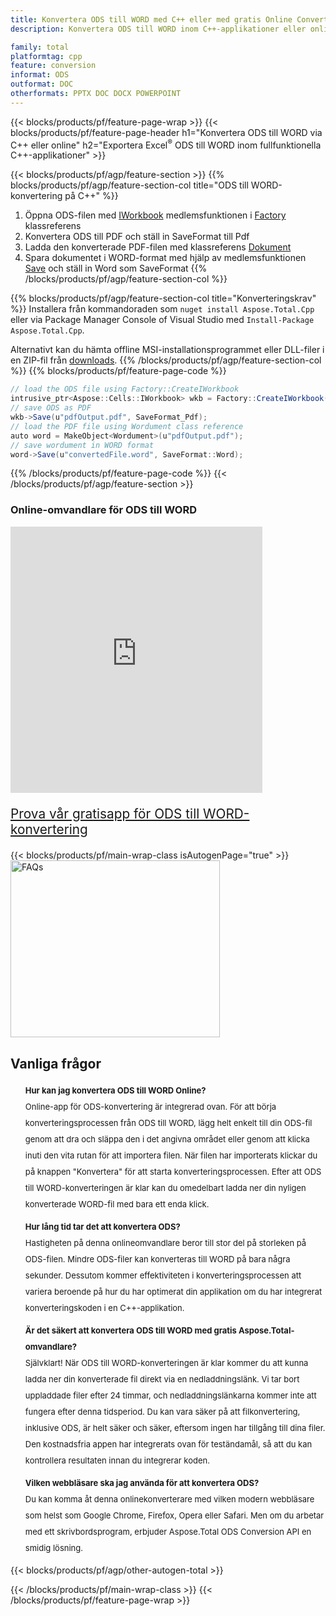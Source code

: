 ```yaml
---
title: Konvertera ODS till WORD med C++ eller med gratis Online Converter
description: Konvertera ODS till WORD inom C++-applikationer eller online. Testa gratis CSV till DOC online-omvandlare snabbt innan du integrerar koden.

family: total
platformtag: cpp
feature: conversion
informat: ODS
outformat: DOC
otherformats: PPTX DOC DOCX POWERPOINT
---
```

{{< blocks/products/pf/feature-page-wrap >}}
{{< blocks/products/pf/feature-page-header h1="Konvertera ODS till WORD via C++ eller online" h2="Exportera Excel<sup>&reg;</sup> ODS till WORD inom fullfunktionella C++-applikationer" >}}

{{< blocks/products/pf/agp/feature-section >}}
{{% blocks/products/pf/agp/feature-section-col title="ODS till WORD-konvertering på C++" %}}
1. Öppna ODS-filen med [IWorkbook](https://reference.aspose.com/cells/cpp/class/aspose.cells.i_workbook) medlemsfunktionen i [Factory](https://reference.aspose.com/cells/cpp/class/aspose.cells.factory) klassreferens
2. Konvertera ODS till PDF och ställ in SaveFormat till Pdf
3. Ladda den konverterade PDF-filen med klassreferens [Dokument](https://reference.aspose.com/pdf/cpp/class/aspose.pdf.wordument)
4. Spara dokumentet i WORD-format med hjälp av medlemsfunktionen [Save](https://reference.aspose.com/pdf/cpp/class/aspose.pdf.wordument#a6383c010776212483f51cc41235924db) och ställ in Word som SaveFormat
{{% /blocks/products/pf/agp/feature-section-col %}}

{{% blocks/products/pf/agp/feature-section-col title="Konverteringskrav" %}}
Installera från kommandoraden som ```nuget install Aspose.Total.Cpp``` eller via Package Manager Console of Visual Studio med ```Install-Package Aspose.Total.Cpp```.

Alternativt kan du hämta offline MSI-installationsprogrammet eller DLL-filer i en ZIP-fil från [downloads](https://releases.aspose.com/total/cpp).
{{% /blocks/products/pf/agp/feature-section-col %}}
{{% blocks/products/pf/feature-page-code %}}
```cs
// load the ODS file using Factory::CreateIWorkbook
intrusive_ptr<Aspose::Cells::IWorkbook> wkb = Factory::CreateIWorkbook(u"sourceFile.ods");
// save ODS as PDF
wkb->Save(u"pdfOutput.pdf", SaveFormat_Pdf);
// load the PDF file using Wordument class reference
auto word = MakeObject<Wordument>(u"pdfOutput.pdf");
// save wordument in WORD format
word->Save(u"convertedFile.word", SaveFormat::Word);
```

{{% /blocks/products/pf/feature-page-code %}}
{{< /blocks/products/pf/agp/feature-section >}}

<div class="container-fluid agp-content bg-white aboutfile box-1 vh100 section nopbtm">
<div class=container>
<div class=row>
<div class="demobox tc col-md-12 padding-0">

<h3>Online-omvandlare för ODS till WORD</h3>

<iframe title="ods till docx Conversion Online Tool" style="border: none; height: 426px;" scrolling="no" src="https://total-conversion-app-65z5r2lp.k8s.dynabic.com/?to=docx&from=ods" id="child-iframe" width="80%"></iframe>
<p style="font-size:1.3rem;color:#3d8ec4;font-weight:400"><a href="https://products.aspose.app/total/ods-to-docx/">Prova vår gratisapp för ODS till WORD-konvertering</a></p>
</div></div>
</div></div>
{{< blocks/products/pf/main-wrap-class isAutogenPage="true" >}}
<style>.howtolist li{margin-right: 0!important;line-height: 26px;position: relative;margin-bottom: 10px;font-size: 13px;list-style-type: none;}</style>
<div class="col-md-12 tl bg-gray-dark howtolist section">
  <a class="anchor" name="faqpage"></a>
  <div class="container tl dflex" itemscope="" itemtype="https://schema.org/FAQPage">
      <div class="col-md-4 howtosectiongfx">
          <img class="social-panel-hide-on-mobile" src="https://www.groupdocs.cloud/templates/brand/images/groupdocs/conversion/groupdocs_conversion-brand.png" alt="FAQs" width="335" height="283">
      </div>
      <div class="howtosection col-md-8">
          <div>
              <h2>Vanliga frågor</h2>
              <ul>
                  <li itemscope="" itemprop="mainEntity" itemtype="https://schema.org/Question">
                      <div>
                          <span itemprop="name"><b>Hur kan jag konvertera ODS till WORD Online?</b></span>
                      </div>
                      <div itemscope="" itemprop="acceptedAnswer" itemtype="https://schema.org/Answer">
                          <span itemprop="text">Online-app för ODS-konvertering är integrerad ovan. För att börja konverteringsprocessen från ODS till WORD, lägg helt enkelt till din ODS-fil genom att dra och släppa den i det angivna området eller genom att klicka inuti den vita rutan för att importera filen. När filen har importerats klickar du på knappen "Konvertera" för att starta konverteringsprocessen. Efter att ODS till WORD-konverteringen är klar kan du omedelbart ladda ner din nyligen konverterade WORD-fil med bara ett enda klick.</span>
                      </div>
                  </li>
                  <li itemscope="" itemprop="mainEntity" itemtype="https://schema.org/Question">
                      <div>
                          <span itemprop="name"><b>Hur lång tid tar det att konvertera ODS?</b></span>
                      </div>
                      <div itemscope="" itemprop="acceptedAnswer" itemtype="https://schema.org/Answer">
                          <span itemprop="text">Hastigheten på denna onlineomvandlare beror till stor del på storleken på ODS-filen. Mindre ODS-filer kan konverteras till WORD på bara några sekunder. Dessutom kommer effektiviteten i konverteringsprocessen att variera beroende på hur du har optimerat din applikation om du har integrerat konverteringskoden i en C++-applikation.</span>
                      </div>
                  </li>
                  <li itemscope="" itemprop="mainEntity" itemtype="https://schema.org/Question">
                      <div>
                          <span itemprop="name"><b>Är det säkert att konvertera ODS till WORD med gratis Aspose.Total-omvandlare?</b></span>
                      </div>
                      <div itemscope="" itemprop="acceptedAnswer" itemtype="https://schema.org/Answer">
                          <span itemprop="text">Självklart! När ODS till WORD-konverteringen är klar kommer du att kunna ladda ner din konverterade fil direkt via en nedladdningslänk. Vi tar bort uppladdade filer efter 24 timmar, och nedladdningslänkarna kommer inte att fungera efter denna tidsperiod. Du kan vara säker på att filkonvertering, inklusive ODS, är helt säker och säker, eftersom ingen har tillgång till dina filer. Den kostnadsfria appen har integrerats ovan för teständamål, så att du kan kontrollera resultaten innan du integrerar koden.</span>
                      </div>
                  </li>                 
                  <li itemscope="" itemprop="mainEntity" itemtype="https://schema.org/Question">
                      <div>
                          <span itemprop="name"><b>Vilken webbläsare ska jag använda för att konvertera ODS?</b></span>
                      </div>
                      <div itemscope="" itemprop="acceptedAnswer" itemtype="https://schema.org/Answer">
                          <span itemprop="text">Du kan komma åt denna onlinekonverterare med vilken modern webbläsare som helst som Google Chrome, Firefox, Opera eller Safari. Men om du arbetar med ett skrivbordsprogram, erbjuder Aspose.Total ODS Conversion API en smidig lösning.</span>
                      </div>
                  </li>
              </ul>
          </div>
      </div>
  </div>
{{< blocks/products/pf/agp/other-autogen-total >}}


{{< /blocks/products/pf/main-wrap-class >}}
{{< /blocks/products/pf/feature-page-wrap >}}